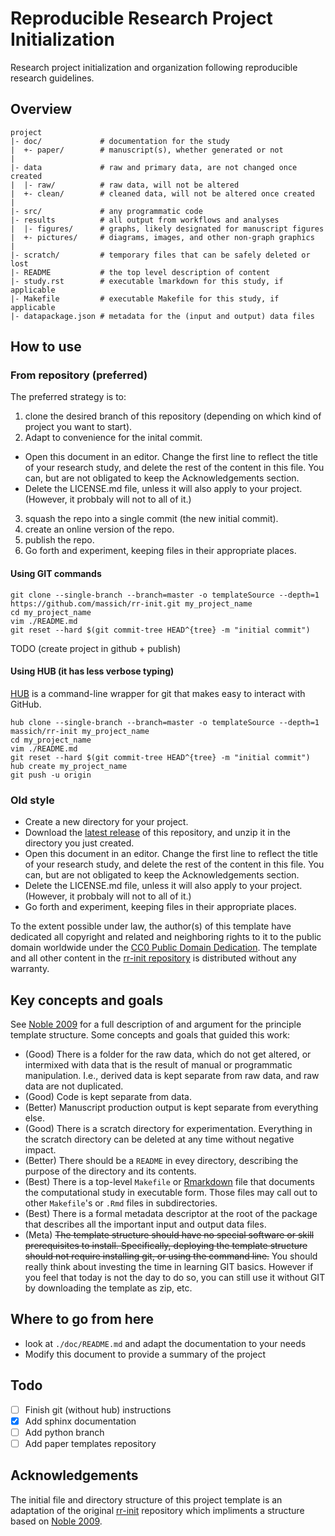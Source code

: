 Reproducible Research Project Initialization
=======

Research project initialization and organization following reproducible research guidelines.

Overview
--------

    project
    |- doc/             # documentation for the study
    |  +- paper/        # manuscript(s), whether generated or not
    |
    |- data             # raw and primary data, are not changed once created 
    |  |- raw/          # raw data, will not be altered
    |  +- clean/        # cleaned data, will not be altered once created
    |
    |- src/             # any programmatic code
    |- results          # all output from workflows and analyses
    |  |- figures/      # graphs, likely designated for manuscript figures
    |  +- pictures/     # diagrams, images, and other non-graph graphics
    |
    |- scratch/         # temporary files that can be safely deleted or lost
    |- README           # the top level description of content
    |- study.rst        # executable lmarkdown for this study, if applicable
    |- Makefile         # executable Makefile for this study, if applicable
    |- datapackage.json # metadata for the (input and output) data files 


How to use
----------

### From repository (preferred)

The preferred strategy is to:

1. clone the desired branch of this repository (depending on which kind of project you want to start).
2. Adapt to convenience for the inital commit.

  * Open this document in an editor. Change the first line to reflect the title of your research study, and delete the rest of the content in this file. You can, but are not obligated to keep the Acknowledgements section.
  * Delete the LICENSE.md file, unless it will also apply to your project. (However, it probbaly will not to all of it.)

3. squash the repo into a single commit (the new initial commit).
4. create an online version of the repo.
5. publish the repo.
6. Go forth and experiment, keeping files in their appropriate places.

#### Using GIT commands
```
git clone --single-branch --branch=master -o templateSource --depth=1 https://github.com/massich/rr-init.git my_project_name
cd my_project_name
vim ./README.md
git reset --hard $(git commit-tree HEAD^{tree} -m "initial commit")
```
TODO (create project in github + publish)

#### Using HUB (it has less verbose typing)

[HUB] is a command-line wrapper for git that makes easy to interact with GitHub.

```
hub clone --single-branch --branch=master -o templateSource --depth=1 massich/rr-init my_project_name
cd my_project_name
vim ./README.md
git reset --hard $(git commit-tree HEAD^{tree} -m "initial commit")
hub create my_project_name
git push -u origin
```

### Old style

* Create a new directory for your project.
* Download the [latest release] of this repository, and unzip it in the directory you just created.
* Open this document in an editor. Change the first line to reflect the title of your research study, and delete the rest of the content in this file. You can, but are not obligated to keep the Acknowledgements section.
* Delete the LICENSE.md file, unless it will also apply to your project. (However, it probbaly will not to all of it.)
* Go forth and experiment, keeping files in their appropriate places.

To the extent possible under law, the author(s) of this template have dedicated all copyright and related and neighboring rights to it to the public domain worldwide under the [CC0 Public Domain Dedication]. The template and all other content in the [rr-init repository] is distributed without any warranty.

Key concepts and goals
----------------------

See [Noble 2009] for a full description of and argument for the principle template structure. Some concepts and goals that guided this work:
* (Good) There is a folder for the raw data, which do not get altered, or intermixed with data that is the result of manual or programmatic manipulation. I.e., derived data is kept separate from raw data, and raw data are not duplicated.
* (Good) Code is kept separate from data.
* (Better) Manuscript production output is kept separate from everything else.
* (Good) There is a scratch directory for experimentation. Everything in the scratch directory can be deleted at any time without negative impact. 
* (Better) There should be a `README` in evey directory, describing the purpose of the directory and its contents.
* (Best) There is a top-level `Makefile` or [Rmarkdown] file that documents the computational study in executable form. Those files may call out to other `Makefile`'s or `.Rmd` files in subdirectories.
* (Best) There is a formal metadata descriptor at the root of the package that describes all the important input and output data files.
* (Meta) ~~The template structure should have no special software or skill prerequisites to install. Specifically, deploying the template structure should not require installing git, or using the command line.~~ You should really think about investing the time in learning GIT basics. However if you feel that today is not the day to do so, you can still use it without GIT by downloading the template as zip, etc.

Where to go from here
---------------------

* look at ``./doc/README.md`` and adapt the documentation to your needs
* Modify this document to provide a summary of the project


Todo
----

- [ ] Finish git (without hub) instructions 
- [x] Add sphinx documentation 
- [ ] Add python branch
- [ ] Add paper templates repository

Acknowledgements
----------------

The initial file and directory structure of this project template is an adaptation of the original [rr-init] repository which impliments a structure based on [Noble 2009].

[rr-init repository]: https://github.com/massich/rr-init
[rr-init]: https://github.com/m-Science-Curriculum/rr-init
[latest release]: https://github.com/massich/rr-init/releases/latest
[NESCent]: http://nescent.org
[Rmarkdown]: http://rmarkdown.rstudio.com/
[Noble 2009]: http://dx.doi.org/10.1371/journal.pcbi.1000424
[CC0 Public Domain Dedication]: http://creativecommons.org/publicdomain/zero/1.0/
[HUB]: https://hub.github.com/
